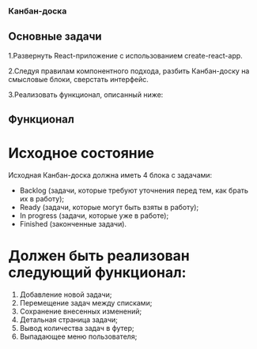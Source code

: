 ### Канбан-доска

## Основные задачи
1.Развернуть React-приложение с использованием create-react-app.

2.Следуя правилам компонентного подхода, разбить Канбан-доску на смысловые блоки, сверстать интерфейс.

3.Реализовать функционал, описанный ниже:

## Функционал

# Исходное состояние
Исходная Канбан-доска должна иметь 4 блока с задачами:

* Backlog (задачи, которые требуют уточнения перед тем, как брать их в работу);
* Ready (задачи, которые могут быть взяты в работу);
* In progress (задачи, которые уже в работе);
* Finished (законченные задачи).

# Должен быть реализован следующий функционал:

1. Добавление новой задачи;
2. Перемещение задач между списками;
3. Сохранение внесенных изменений;
4. Детальная страница задачи;
5. Вывод количества задач в футер;
6. Выпадающее меню пользователя;
 
